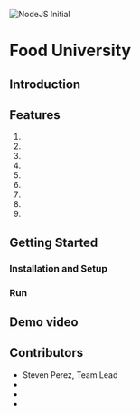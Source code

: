 ![NodeJS Initial](https://github.com/stevenpl98/FoodUniversity/workflows/NodeJS%20Initial/badge.svg)
# Food University

## Introduction


## Features
1. 
2. 
3. 
4. 
5. 
6. 
7. 
8. 
9.


## Getting Started

### Installation and Setup

### Run

## Demo video

## Contributors

* Steven Perez, Team Lead
*
*
*


